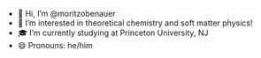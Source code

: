 - 👋 Hi, I’m @moritzobenauer
- 👀 I’m interested in theoretical chemistry and soft matter physics!
- 🎓 I’m currently studying at Princeton University, NJ
- 😄 Pronouns: he/him
